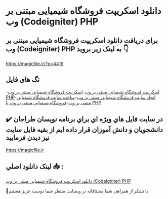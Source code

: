 # دانلود اسکریپت فروشگاه شیمیایی مبتنی بر وب (Codeigniter) PHP

## برای دریافت دانلود اسکریپت فروشگاه شیمیایی مبتنی بر وب (Codeigniter) PHP به لینک زیر بروید 👇

https://magicfile.ir/?p=4419

## تگ های فایل

-[اسکریپت فروشگاه شیمیایی مبتنی بر وب](https://magicfile.ir/product/%d8%a7%d8%b3%da%a9%d8%b1%db%8c%d9%be%d8%aa%d9%81%d8%b1%d9%88%d8%b4%da%af%d8%a7%d9%87-%d8%b4%db%8c%d9%85%db%8c%d8%a7%db%8c%db%8c-%d9%85%d8%a8%d8%aa%d9%86%db%8c-%d8%a8%d8%b1-%d9%88%d8%a8-codeigniter-php/)-[اسکریپت فروشگاه شیمیایی مبتنی بر وب PHP](https://magicfile.ir/product/%d8%a7%d8%b3%da%a9%d8%b1%db%8c%d9%be%d8%aa%d9%81%d8%b1%d9%88%d8%b4%da%af%d8%a7%d9%87-%d8%b4%db%8c%d9%85%db%8c%d8%a7%db%8c%db%8c-%d9%85%d8%a8%d8%aa%d9%86%db%8c-%d8%a8%d8%b1-%d9%88%d8%a8-codeigniter-php/)-[ایجاد سایت فروشگاه شیمیایی مبتنی بر وب](https://magicfile.ir/product/%d8%a7%d8%b3%da%a9%d8%b1%db%8c%d9%be%d8%aa%d9%81%d8%b1%d9%88%d8%b4%da%af%d8%a7%d9%87-%d8%b4%db%8c%d9%85%db%8c%d8%a7%db%8c%db%8c-%d9%85%d8%a8%d8%aa%d9%86%db%8c-%d8%a8%d8%b1-%d9%88%d8%a8-codeigniter-php/)-[ساخت سایت فروشگاه شیمیایی مبتنی بر وب](https://magicfile.ir/product/%d8%a7%d8%b3%da%a9%d8%b1%db%8c%d9%be%d8%aa%d9%81%d8%b1%d9%88%d8%b4%da%af%d8%a7%d9%87-%d8%b4%db%8c%d9%85%db%8c%d8%a7%db%8c%db%8c-%d9%85%d8%a8%d8%aa%d9%86%db%8c-%d8%a8%d8%b1-%d9%88%d8%a8-codeigniter-php/)-[فروشگاه شیمیایی مبتنی بر وب با PHP](https://magicfile.ir/product/%d8%a7%d8%b3%da%a9%d8%b1%db%8c%d9%be%d8%aa%d9%81%d8%b1%d9%88%d8%b4%da%af%d8%a7%d9%87-%d8%b4%db%8c%d9%85%db%8c%d8%a7%db%8c%db%8c-%d9%85%d8%a8%d8%aa%d9%86%db%8c-%d8%a8%d8%b1-%d9%88%d8%a8-codeigniter-php/)

## ✔️ در سايت فايل هاي ويژه اي براي برنامه نويسان طراحان دانشجويان و دانش آموزان قرار داده ايم از بقيه فايل سايت نيز ديدن فرماييد

https://magicfile.ir


## لينک دانلود اصلي 📥 :

[دانلود اسکریپت فروشگاه شیمیایی مبتنی بر وب (Codeigniter) PHP](https://magicfile.ir/product/%d8%a7%d8%b3%da%a9%d8%b1%db%8c%d9%be%d8%aa%d9%81%d8%b1%d9%88%d8%b4%da%af%d8%a7%d9%87-%d8%b4%db%8c%d9%85%db%8c%d8%a7%db%8c%db%8c-%d9%85%d8%a8%d8%aa%d9%86%db%8c-%d8%a8%d8%b1-%d9%88%d8%a8-codeigniter-php/) 


🙏با تشکر از همراهي شما مشتاقانه در وبسایت منتظر شما دوست عزیز هستیم

